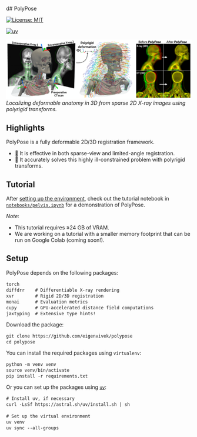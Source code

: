  d# PolyPose

<!-- [![Paper shield](https://img.shields.io/badge/arXiv-2503.16309-red.svg)](https://arxiv.org/abs/2503.16309) -->
[![License: MIT](https://img.shields.io/badge/License-MIT-blue.svg)](LICENSE)
<!-- <a href="https://colab.research.google.com/drive/1hzYpjoVjGUF-nvhF_p0fMKCJPbrmUtUl?usp=sharing"><img alt="Colab" src="https://colab.research.google.com/assets/colab-badge.svg"></a> -->
[![uv](https://img.shields.io/endpoint?url=https://raw.githubusercontent.com/astral-sh/uv/main/assets/badge/v0.json)](https://github.com/astral-sh/uv)


![PolyPose](.github/image.png)
*Localizing deformable anatomy in 3D from sparse 2D X-ray images using polyrigid transforms.*

## Highlights

PolyPose is a fully deformable 2D/3D registration framework.

- 🔭 It is effective in both sparse-view and limited-angle registration.
- 🦾 It accurately solves this highly ill-constrained problem with polyrigid transforms.

## Tutorial

After [setting up the environment](#setup), check out the tutorial notebook in [`notebooks/pelvis.ipynb`](notebooks/pelvis.ipynb) for a demonstration of PolyPose.

*Note*: 

- This tutorial requires ≥24 GB of VRAM.
- We are working on a tutorial with a smaller memory footprint that can be run on Google Colab (coming soon!).

## Setup

PolyPose depends on the following packages:
```
torch
diffdrr    # Differentiable X-ray rendering
xvr        # Rigid 2D/3D registration
monai      # Evaluation metrics
cupy       # GPU-accelerated distance field computations
jaxtyping  # Extensive type hints!
```

Download the package:
```
git clone https://github.com/eigenvivek/polypose
cd polypose
```

You can install the required packages using `virtualenv`:
```
python -m venv venv
source venv/bin/activate
pip install -r requirements.txt
```

Or you can set up the packages using [`uv`](https://docs.astral.sh/uv/):
```
# Install uv, if necessary
curl -LsSf https://astral.sh/uv/install.sh | sh

# Set up the virtual environment
uv venv
uv sync --all-groups
```

